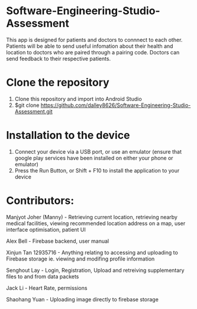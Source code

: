 # Software-Engineering-Studio-Assessment
This app is designed for patients and doctors to connnect to each other. Patients will be able to send useful infomation about their health and location to doctors who are paired through a pairing code. Doctors can send feedback to their respective patients.


# Clone the repository
1. Clone this repository and import into Android Studio
2. $git clone https://github.com/dalley8626/Software-Engineering-Studio-Assessment.git


# Installation to the device
1. Connect your device via a USB port, or use an emulator (ensure that google play services have been installed on either your phone or emulator)
2. Press the Run Button, or Shift + F10 to install the application to your device


# Contributors:
Manjyot Joher (Manny) - Retrieving current location, retrieving nearby medical facilities, viewing recommended location address on a map, user interface optimisation, patient UI

Alex Bell - Firebase backend, user manual

Xinjun Tan 12935716 - Anything relating to accessing and uploading to Firebase storage ie. viewing and modifing profile information

Senghout Lay - Login, Registration, Upload and retreiving supplementary files to and from data packets

Jack Li - Heart Rate, permissions

Shaohang Yuan - Uploading image directly to firebase storage
